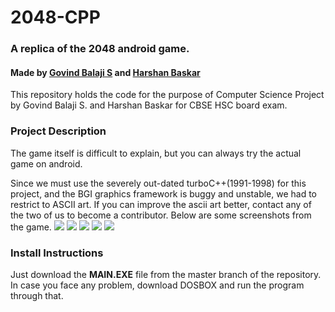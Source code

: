 # 2048-CPP

### A replica of the 2048 android game.

#### Made by [Govind Balaji S](https://github.com/govindbalaji-s) and [Harshan Baskar](https://github.com/Harshan01)  

This repository holds the code for the purpose of Computer Science Project by Govind Balaji S. and Harshan Baskar for CBSE HSC board exam.  
### Project Description  
The game itself is difficult to explain, but you can always try the actual game on android.  
 

Since we must use the severely out-dated turboC++(1991-1998) for this project, and the BGI graphics framework is buggy and unstable, we had to restrict to ASCII art. If you can improve the ascii art better, contact any of the two of us to become a contributor. Below are some screenshots from the game.
![](https://preview.ibb.co/b446fm/Capture5.jpg?raw=true)
![](https://preview.ibb.co/fdoA6R/Capture.jpg?raw=true)
![](https://preview.ibb.co/nL0e0m/Capture2.jpg?raw=true)
![](https://preview.ibb.co/hTLe0m/Capture3.jpg?raw=true)
![](https://preview.ibb.co/fn4iRR/Capture4.jpg?raw=true)

### Install Instructions
Just download the **MAIN.EXE** file from the master branch of the repository. In case you face any problem, download DOSBOX and run the program through that.
